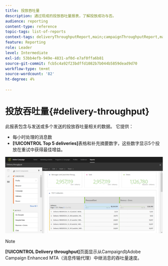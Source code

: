 ```yaml
---
title: 投放吞吐量
description: 通过现成的投放吞吐量报表，了解投放成功与否。
audience: reporting
content-type: reference
topic-tags: list-of-reports
context-tags: deliveryThroughputReport,main;campaignThroughputReport,main;programThroughputReport,main
feature: Reporting
role: Leader
level: Intermediate
exl-id: 53bb4efb-949e-4831-af0d-e7af0ffa6b81
source-git-commit: fcb5c4a92f23bdffd1082b7b044b5859dead9d70
workflow-type: tm+mt
source-wordcount: '82'
ht-degree: 4%

---
```


# 投放吞吐量{#delivery-throughput}

此报表包含与发送或多个发送的投放吞吐量相关的数据。 它提供：

* 每小时处理的消息数
* **[!UICONTROL Top 5 deliveries]**&#x200B;表格和补充摘要数字，这些数字显示5个投放在重试中获得最佳增益。

![](assets/delivery_reports_1.png)

>[!NOTE]
>
>**[!UICONTROL Delivery throughput]**&#x200B;页面显示从Campaign向Adobe Campaign Enhanced MTA（消息传输代理）中继消息的吞吐量速度。
